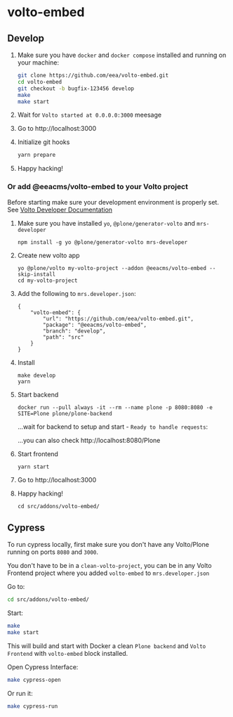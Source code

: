 # volto-embed

## Develop

1. Make sure you have `docker` and `docker compose` installed and running on your machine:

    ```Bash
    git clone https://github.com/eea/volto-embed.git
    cd volto-embed
    git checkout -b bugfix-123456 develop
    make
    make start
    ```

1. Wait for `Volto started at 0.0.0.0:3000` meesage

1. Go to http://localhost:3000

1. Initialize git hooks

    ```Bash
    yarn prepare
    ```

1. Happy hacking!

### Or add @eeacms/volto-embed to your Volto project

Before starting make sure your development environment is properly set. See [Volto Developer Documentation](https://docs.voltocms.com/getting-started/install/)

1.  Make sure you have installed `yo`, `@plone/generator-volto` and `mrs-developer`

        npm install -g yo @plone/generator-volto mrs-developer

1.  Create new volto app

        yo @plone/volto my-volto-project --addon @eeacms/volto-embed --skip-install
        cd my-volto-project

1.  Add the following to `mrs.developer.json`:

        {
            "volto-embed": {
                "url": "https://github.com/eea/volto-embed.git",
                "package": "@eeacms/volto-embed",
                "branch": "develop",
                "path": "src"
            }
        }

1.  Install

        make develop
        yarn

1.  Start backend

        docker run --pull always -it --rm --name plone -p 8080:8080 -e SITE=Plone plone/plone-backend

    ...wait for backend to setup and start - `Ready to handle requests`:

    ...you can also check http://localhost:8080/Plone

1.  Start frontend

        yarn start

1.  Go to http://localhost:3000

1.  Happy hacking!

        cd src/addons/volto-embed/

## Cypress

To run cypress locally, first make sure you don't have any Volto/Plone running on ports `8080` and `3000`.

You don't have to be in a `clean-volto-project`, you can be in any Volto Frontend
project where you added `volto-embed` to `mrs.developer.json`

Go to:

  ```BASH
  cd src/addons/volto-embed/
  ```

Start:

  ```Bash
  make
  make start
  ```

This will build and start with Docker a clean `Plone backend` and `Volto Frontend` with `volto-embed` block installed.

Open Cypress Interface:

  ```Bash
  make cypress-open
  ```

Or run it:

  ```Bash
  make cypress-run
  ```
